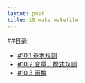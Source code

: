 ```yaml
---
layout: post
title: 10 make makefile 
---
```

##目录:
<ul>
<li> <a href="/post/10/10.1.html">#10.1 基本规则</a> </li>
<li> <a href="/post/10/10.2.html">#10.2 变量，模式规则</a> </li>
<li> <a href="/post/10/10.3.html">#10.3 函数</a> </li>
</ul>
